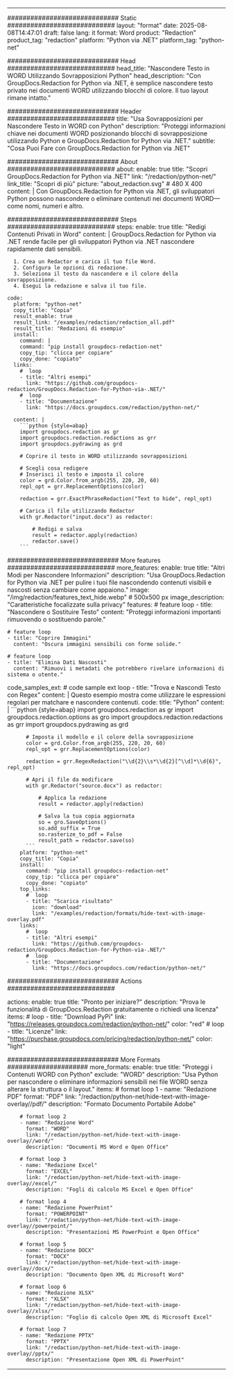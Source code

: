 
---
############################# Static ############################
layout: "format"
date:  2025-08-08T14:47:01
draft: false
lang: it
format: Word
product: "Redaction"
product_tag: "redaction"
platform: "Python via .NET"
platform_tag: "python-net"

############################# Head ############################
head_title: "Nascondere Testo in WORD Utilizzando Sovrapposizioni Python"
head_description: "Con GroupDocs.Redaction for Python via .NET, è semplice nascondere testo privato nei documenti WORD utilizzando blocchi di colore. Il tuo layout rimane intatto."

############################# Header ############################
title: "Usa Sovrapposizioni per Nascondere Testo in WORD con Python" 
description: "Proteggi informazioni chiave nei documenti WORD posizionando blocchi di sovrapposizione utilizzando Python e GroupDocs.Redaction for Python via .NET."
subtitle: "Cosa Puoi Fare con GroupDocs.Redaction for Python via .NET" 

############################# About ############################
about:
    enable: true
    title: "Scopri GroupDocs.Redaction for Python via .NET"
    link: "/redaction/python-net/"
    link_title: "Scopri di più"
    picture: "about_redaction.svg" # 480 X 400
    content: |
       Con GroupDocs.Redaction for Python via .NET, gli sviluppatori Python possono nascondere o eliminare contenuti nei documenti WORD—come nomi, numeri e altro.

############################# Steps ############################
steps:
    enable: true
    title: "Redigi Contenuti Privati in Word"
    content: |
      GroupDocs.Redaction for Python via .NET rende facile per gli sviluppatori Python via .NET nascondere rapidamente dati sensibili.
      
      1. Crea un Redactor e carica il tuo file Word.
      2. Configura le opzioni di redazione.
      3. Seleziona il testo da nascondere e il colore della sovrapposizione.
      4. Esegui la redazione e salva il tuo file.
   
    code:
      platform: "python-net"
      copy_title: "Copia"
      result_enable: true
      result_link: "/examples/redaction/redaction_all.pdf"
      result_title: "Redazioni di esempio"
      install:
        command: |
        command: "pip install groupdocs-redaction-net"
        copy_tip: "clicca per copiare"
        copy_done: "copiato"
      links:
        #  loop
        - title: "Altri esempi"
          link: "https://github.com/groupdocs-redaction/GroupDocs.Redaction-for-Python-via-.NET/"
        #  loop
        - title: "Documentazione"
          link: "https://docs.groupdocs.com/redaction/python-net/"
          
      content: |
        ```python {style=abap}
        import groupdocs.redaction as gr
        import groupdocs.redaction.redactions as grr
        import groupdocs.pydrawing as grd

        # Coprire il testo in WORD utilizzando sovrapposizioni

        # Scegli cosa redigere
        # Inserisci il testo e imposta il colore
        color = grd.Color.from_argb(255, 220, 20, 60)
        repl_opt = grr.ReplacementOptions(color)
                
        redaction = grr.ExactPhraseRedaction("Text to hide", repl_opt)

        # Carica il file utilizzando Redactor
        with gr.Redactor("input.docx") as redactor:

            # Redigi e salva
            result = redactor.apply(redaction)
            redactor.save()
        ```            


############################# More features ############################
more_features:
  enable: true
  title: "Altri Modi per Nascondere Informazioni"
  description: "Usa GroupDocs.Redaction for Python via .NET per pulire i tuoi file nascondendo contenuti visibili e nascosti senza cambiare come appaiono."
  image: "/img/redaction/features_text_hide.webp" # 500x500 px
  image_description: "Caratteristiche focalizzate sulla privacy"
  features:
    # feature loop
    - title: "Nascondere o Sostituire Testo"
      content: "Proteggi informazioni importanti rimuovendo o sostituendo parole."

    # feature loop
    - title: "Coprire Immagini"
      content: "Oscura immagini sensibili con forme solide."

    # feature loop
    - title: "Elimina Dati Nascosti"
      content: "Rimuovi i metadati che potrebbero rivelare informazioni di sistema o utente."
      
  code_samples_ext:
    # code sample ext loop
    - title: "Trova e Nascondi Testo con Regex"
      content: |
        Questo esempio mostra come utilizzare le espressioni regolari per matchare e nascondere contenuti.
      code:
        title: "Python"
        content: |
          ```python {style=abap}
          import groupdocs.redaction as gr
          import groupdocs.redaction.options as gro
          import groupdocs.redaction.redactions as grr
          import groupdocs.pydrawing as grd

          # Imposta il modello e il colore della sovrapposizione
          color = grd.Color.from_argb(255, 220, 20, 60)
          repl_opt = grr.ReplacementOptions(color)

          redaction = grr.RegexRedaction("\\d{2}\\s*\\d{2}[^\\d]*\\d{6}", repl_opt)

          # Apri il file da modificare
          with gr.Redactor("source.docx") as redactor:

              # Applica la redazione
              result = redactor.apply(redaction)

              # Salva la tua copia aggiornata
              so = gro.SaveOptions()
              so.add_suffix = True
              so.rasterize_to_pdf = False
              result_path = redactor.save(so)
          ```
        platform: "python-net"
        copy_title: "Copia"
        install:
          command: "pip install groupdocs-redaction-net"
          copy_tip: "clicca per copiare"
          copy_done: "copiato"
        top_links:
          #  loop
          - title: "Scarica risultato"
            icon: "download"
            link: "/examples/redaction/formats/hide-text-with-image-overlay.pdf"
        links:
          #  loop
          - title: "Altri esempi"
            link: "https://github.com/groupdocs-redaction/GroupDocs.Redaction-for-Python-via-.NET/"
          #  loop
          - title: "Documentazione"
            link: "https://docs.groupdocs.com/redaction/python-net/"


############################# Actions ############################

actions:
  enable: true
  title: "Pronto per iniziare?"
  description: "Prova le funzionalità di GroupDocs.Redaction gratuitamente o richiedi una licenza"
  items:
    #  loop
    - title: "Download PyPi"
      link: "https://releases.groupdocs.com/redaction/python-net/"
      color: "red"
        #  loop
    - title: "Licenze"
      link: "https://purchase.groupdocs.com/pricing/redaction/python-net/"
      color: "light"


############################# More Formats #####################
more_formats:
    enable: true
    title: "Proteggi i Contenuti WORD con Python"
    exclude: "WORD"
    description: "Usa Python per nascondere o eliminare informazioni sensibili nei file WORD senza alterare la struttura o il layout."
    items: 
        # format loop 1
        - name: "Redazione PDF"
          format: "PDF"
          link: "/redaction/python-net/hide-text-with-image-overlay//pdf/"
          description: "Formato Documento Portabile Adobe"

        # format loop 2
        - name: "Redazione Word"
          format: "WORD"
          link: "/redaction/python-net/hide-text-with-image-overlay//word/"
          description: "Documenti MS Word e Open Office"
          
        # format loop 3
        - name: "Redazione Excel"
          format: "EXCEL"
          link: "/redaction/python-net/hide-text-with-image-overlay//excel/"
          description: "Fogli di calcolo MS Excel e Open Office"

        # format loop 4
        - name: "Redazione PowerPoint"
          format: "POWERPOINT"
          link: "/redaction/python-net/hide-text-with-image-overlay//powerpoint/"
          description: "Presentazioni MS PowerPoint e Open Office"

        # format loop 5
        - name: "Redazione DOCX"
          format: "DOCX"
          link: "/redaction/python-net/hide-text-with-image-overlay//docx/"
          description: "Documento Open XML di Microsoft Word"
          
        # format loop 6
        - name: "Redazione XLSX"
          format: "XLSX"
          link: "/redaction/python-net/hide-text-with-image-overlay//xlsx/"
          description: "Foglio di calcolo Open XML di Microsoft Excel"
          
        # format loop 7
        - name: "Redazione PPTX"
          format: "PPTX"
          link: "/redaction/python-net/hide-text-with-image-overlay//pptx/"
          description: "Presentazione Open XML di PowerPoint"


---